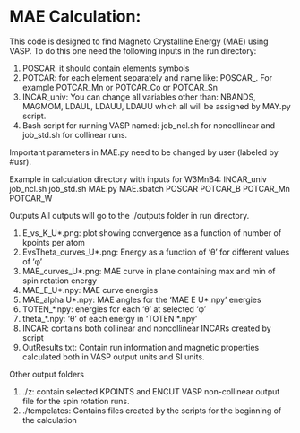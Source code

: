 # MAE Calculation:
This code is designed to find Magneto Crystalline Energy (MAE) using VASP. To do this one need the following inputs in the run directory:
1. POSCAR: it should contain elements symbols
2. POTCAR: for each element separately and name like: POSCAR_<element chemical symbols>. For example POTCAR_Mn or POTCAR_Co or POTCAR_Sn
3. INCAR_univ: You can change all variables other than: NBANDS, MAGMOM, LDAUL, LDAUU, LDAUU which all will be assigned by MAY.py script.
4. Bash script for running VASP named: job_ncl.sh for noncollinear and job_std.sh for collinear runs.

Important parameters in MAE.py need to be changed by user (labeled by #usr).
  
Example <ls> in calculation directory with inputs for W3MnB4:
INCAR_univ job_ncl.sh job_std.sh MAE.py MAE.sbatch POSCAR POTCAR_B POTCAR_Mn POTCAR_W

Outputs
All outputs will go to the ./outputs folder in run directory.
1. E_vs_K_U*.png: plot showing convergence as a function of number of kpoints per atom
2. EvsTheta_curves_U*.png: Energy as a function of ‘θ’ for different values of ‘φ’
3. MAE_curves_U*.png: MAE curve in plane containing max and min of spin rotation energy
4. MAE_E_U*.npy: MAE curve energies
5. MAE_alpha U*.npy: MAE angles for the ‘MAE E U*.npy’ energies
6. TOTEN_*.npy: energies for each ‘θ’ at selected ‘φ’
7. theta_*.npy: ‘θ’ of each energy in ‘TOTEN *.npy’
8. INCAR: contains both collinear and noncollinear INCARs created by script
9. OutResults.txt: Contain run information and magnetic properties calculated both in VASP output units and SI units.
  
Other output folders
1. ./z: contain selected KPOINTS and ENCUT VASP non-collinear output file for the spin rotation runs.
2. ./tempelates: Contains files created by the scripts for the beginning of the calculation
